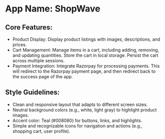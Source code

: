 # **App Name**: ShopWave

## Core Features:

- Product Display: Display product listings with images, descriptions, and prices.
- Cart Management: Manage items in a cart, including adding, removing, and updating quantities. Store the cart in local storage. Persist the cart across multiple sessions.
- Payment Integration: Integrate Razorpay for processing payments. This will redirect to the Razorpay payment page, and then redirect back to the success page of the app.

## Style Guidelines:

- Clean and responsive layout that adapts to different screen sizes.
- Neutral background colors (e.g., white, light gray) to highlight product images.
- Accent color: Teal (#008080) for buttons, links, and highlights.
- Simple and recognizable icons for navigation and actions (e.g., shopping cart, user profile).
